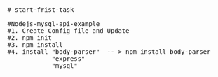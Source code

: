 <pre>
# start-frist-task

#Nodejs-mysql-api-example
#1. Create Config file and Update
#2. npm init
#3. npm install 
#4. install "body-parser"  -- > npm install body-parser
            "express" 
            "mysql"
     
</pre>
